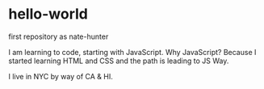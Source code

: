 # hello-world
first repository as nate-hunter

I am learning to code, starting with JavaScript. Why JavaScript? Because I started learning HTML and CSS and the path is leading to JS Way. 

I live in NYC by way of CA & HI. 
